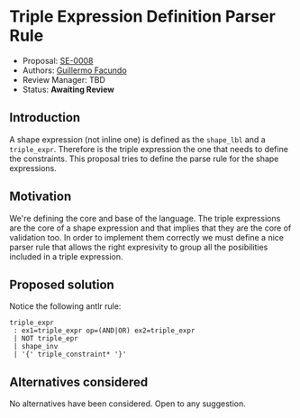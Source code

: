 # Triple Expression Definition Parser Rule

* Proposal: [SE-0008](0008-triple-expression-definition-parser-rule.md)
* Authors: [Guillermo Facundo](https://github.com/thewilly)
* Review Manager: TBD
* Status: **Awaiting Review**

## Introduction

A shape expression (not inline one) is defined as the `shape_lbl` and a
`triple_expr`. Therefore is the triple expression the one that needs to
define the constraints. This proposal tries to define the parse rule for the
shape expressions.

## Motivation

We're defining the core and base of the language. The triple expressions are
the core of a shape expression and that implies that they are the core of
validation too. In order to implement them correctly we must define a nice
parser rule that allows the right expresivity to group all the posibilities
included in a triple expression.

## Proposed solution

Notice the following antlr rule:
```antlr
triple_expr
 : ex1=triple_expr op=(AND|OR) ex2=triple_expr
 | NOT triple_epr
 | shape_inv
 | '{' triple_constraint* '}'
```

## Alternatives considered

No alternatives have been considered. Open to any suggestion.
